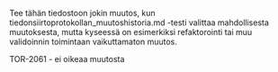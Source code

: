 Tee tähän tiedostoon jokin muutos, kun tiedonsiirtoprotokollan_muutoshistoria.md -testi valittaa mahdollisesta muutoksesta, mutta kyseessä on esimerkiksi refaktorointi tai muu validoinnin toimintaan vaikuttamaton muutos.

TOR-2061 - ei oikeaa muutosta
